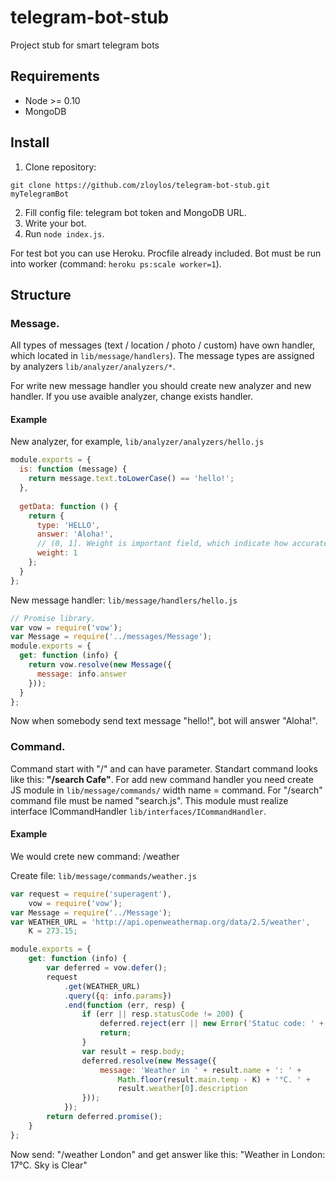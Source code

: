 # telegram-bot-stub
Project stub for smart telegram bots

## Requirements
* Node >= 0.10
* MongoDB

## Install
1. Clone repository:
```
git clone https://github.com/zloylos/telegram-bot-stub.git myTelegramBot
```
2. Fill config file: telegram bot token and MongoDB URL.
3. Write your bot.
4. Run `node index.js`.

For test bot you can use Heroku. Procfile already included. 
Bot must be run into worker (command: `heroku ps:scale worker=1`).

## Structure
### **Message.**
All types of messages (text / location / photo / custom) have own handler, which located in `lib/message/handlers`).
The message types are assigned by analyzers `lib/analyzer/analyzers/*`.

For write new message handler you should create new analyzer and new handler. If you use avaible analyzer, change exists handler. 

#### Example
New analyzer, for example, `lib/analyzer/analyzers/hello.js`
```js
module.exports = {
  is: function (message) {
    return message.text.toLowerCase() == 'hello!';
  },
  
  getData: function () {
    return {
      type: 'HELLO',
      answer: 'Aloha!',
      // (0, 1]. Weight is important field, which indicate how accurate the result of analyzer.
      weight: 1
    };
  }
};
```
New message handler: `lib/message/handlers/hello.js`
```js
// Promise library.
var vow = require('vow');
var Message = require('../messages/Message');
module.exports = {
  get: function (info) {
    return vow.resolve(new Message({
      message: info.answer
    }));
  }
};
```

Now when somebody send text message "hello!", bot will answer "Aloha!".

### **Command.**
Command start with "/" and can have parameter. Standart command looks like this: **"/search Cafe"**.
For add new command handler you need create JS module in `lib/message/commands/` width name = command. For "/search" command file must be named "search.js". This module must realize interface ICommandHandler `lib/interfaces/ICommandHandler`.

#### Example
We would crete new command: /weather <City>

Create file: `lib/message/commands/weather.js`
```js
var request = require('superagent'),
    vow = require('vow');
var Message = require('../Message');
var WEATHER_URL = 'http://api.openweathermap.org/data/2.5/weather',
    K = 273.15;

module.exports = {
    get: function (info) {
        var deferred = vow.defer();
        request
            .get(WEATHER_URL)
            .query({q: info.params})
            .end(function (err, resp) {
                if (err || resp.statusCode != 200) {
                    deferred.reject(err || new Error('Statuc code: ' + resp.statusCode));
                    return;
                }
                var result = resp.body;
                deferred.resolve(new Message({
                    message: 'Weather in ' + result.name + ': ' + 
                        Math.floor(result.main.temp - K) + '°C. ' + 
                        result.weather[0].description
                }));
            });
        return deferred.promise();
    }
};
```
Now send: "/weather London" and get answer like this: "Weather in London: 17°C. Sky is Clear"
